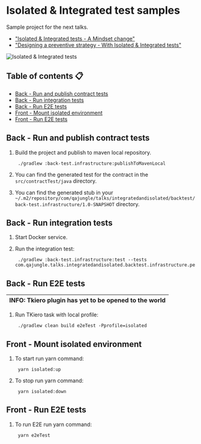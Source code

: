 <h1> Isolated & Integrated test samples </h1>

Sample project for the next talks. 

* ["Isolated & Integrated tests - A Mindset change"](https://slides.com/aaguila/isolated-integrated-tests) 
* ["Designing a preventive strategy - With Isolated & Integrated tests"](https://slides.com/aaguila/designing-a-preventive-strategy) 

<img src="https://i.ibb.co/5MWhBkF/Screenshot-2019-11-07-at-13-01-16.png" alt="Isolated & Integrated tests" border="0">

<h2>Table of contents 📋</h2>

<!--ts-->
   * [Back - Run and publish contract tests](#back---run-and-publish-contract-tests)
   * [Back - Run integration tests](#back---run-integration-tests)
   * [Back - Run E2E tests](#back---run-e2e-tests)
   * [Front - Mount isolated environment](#front---mount-isolated-environment)
   * [Front - Run E2E tests](#front---run-e2e-tests)
<!--te-->

<h2>Back - Run and publish contract tests</h2> 

1. Build the project and publish to maven local repository.

    ```
     ./gradlew :back-test.infrastructure:publishToMavenLocal
    ```
2. You can find the generated test for the contract in the `src/contractTest/java` directory.

3. You can find the generated stub in your ` ~/.m2/repository/com/qajungle/talks/integratedandisolated/backtest/back-test.infrastructure/1.0-SNAPSHOT` directory.

<h2>Back - Run integration tests</h2>

1. Start Docker service.

2. Run the integration test:

    ```
     ./gradlew :back-test.infrastructure:test --tests com.qajungle.talks.integratedandisolated.backtest.infrastructure.persistence.jpa.nobelPrize.JpaNobelPrizeRepositoryAdapterIntegrationTest
    ```

<h2>Back - Run E2E tests</h2>

| INFO: Tkiero plugin has yet to be opened to the world  |
| --- |

1. Run TKiero task with local profile:

    ```
     ./gradlew clean build e2eTest -Pprofile=isolated
    ```

<h2>Front - Mount isolated environment</h2>

1. To start run yarn command:

    ```
     yarn isolated:up
    ```

2. To stop run yarn command:

    ```
     yarn isolated:down
    ```

<h2>Front - Run E2E tests</h2>

1. To run E2E run yarn command:

    ```
     yarn e2eTest
    ```
